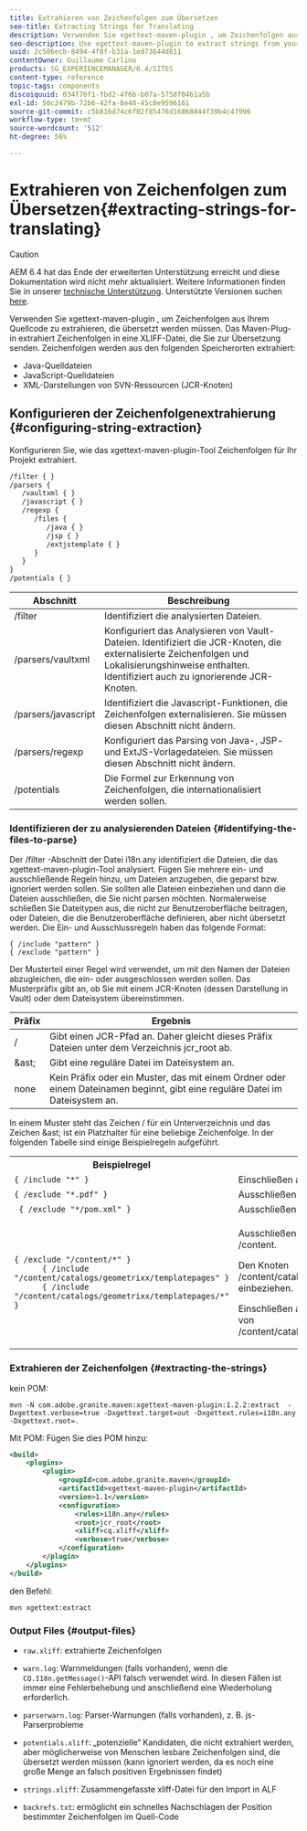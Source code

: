 ```yaml
---
title: Extrahieren von Zeichenfolgen zum Übersetzen
seo-title: Extracting Strings for Translating
description: Verwenden Sie xgettext-maven-plugin , um Zeichenfolgen aus Ihrem Quellcode zu extrahieren, die übersetzt werden müssen.
seo-description: Use xgettext-maven-plugin to extract strings from your source code that need translating
uuid: 2c586ecb-8494-4f8f-b31a-1ed73644d611
contentOwner: Guillaume Carlino
products: SG_EXPERIENCEMANAGER/6.4/SITES
content-type: reference
topic-tags: components
discoiquuid: 034f70f1-fbd2-4f6b-b07a-5758f0461a5b
exl-id: 50c2479b-72b6-42fa-8e48-45c8e9596161
source-git-commit: c5b816d74c6f02f85476d16868844f39b4c47996
workflow-type: tm+mt
source-wordcount: '512'
ht-degree: 56%

---
```


# Extrahieren von Zeichenfolgen zum Übersetzen{#extracting-strings-for-translating}

>[!CAUTION]
>
>AEM 6.4 hat das Ende der erweiterten Unterstützung erreicht und diese Dokumentation wird nicht mehr aktualisiert. Weitere Informationen finden Sie in unserer [technische Unterstützung](https://helpx.adobe.com/de/support/programs/eol-matrix.html). Unterstützte Versionen suchen [here](https://experienceleague.adobe.com/docs/?lang=de).

Verwenden Sie xgettext-maven-plugin , um Zeichenfolgen aus Ihrem Quellcode zu extrahieren, die übersetzt werden müssen. Das Maven-Plug-in extrahiert Zeichenfolgen in eine XLIFF-Datei, die Sie zur Übersetzung senden. Zeichenfolgen werden aus den folgenden Speicherorten extrahiert:

* Java-Quelldateien
* JavaScript-Quelldateien
* XML-Darstellungen von SVN-Ressourcen (JCR-Knoten)

## Konfigurieren der Zeichenfolgenextrahierung {#configuring-string-extraction}

Konfigurieren Sie, wie das xgettext-maven-plugin-Tool Zeichenfolgen für Ihr Projekt extrahiert.

```xml
/filter { }
/parsers {
   /vaultxml { }
   /javascript { }
   /regexp {
      /files {
         /java { } 
         /jsp { }
         /extjstemplate { }
      }
   }
}
/potentials { }
```

| Abschnitt | Beschreibung |
|---|---|
| /filter | Identifiziert die analysierten Dateien. |
| /parsers/vaultxml | Konfiguriert das Analysieren von Vault-Dateien. Identifiziert die JCR-Knoten, die externalisierte Zeichenfolgen und Lokalisierungshinweise enthalten. Identifiziert auch zu ignorierende JCR-Knoten. |
| /parsers/javascript | Identifiziert die Javascript-Funktionen, die Zeichenfolgen externalisieren. Sie müssen diesen Abschnitt nicht ändern. |
| /parsers/regexp | Konfiguriert das Parsing von Java-, JSP- und ExtJS-Vorlagedateien. Sie müssen diesen Abschnitt nicht ändern. |
| /potentials | Die Formel zur Erkennung von Zeichenfolgen, die internationalisiert werden sollen. |

### Identifizieren der zu analysierenden Dateien {#identifying-the-files-to-parse}

Der /filter -Abschnitt der Datei i18n.any identifiziert die Dateien, die das xgettext-maven-plugin-Tool analysiert. Fügen Sie mehrere ein- und ausschließende Regeln hinzu, um Dateien anzugeben, die geparst bzw. ignoriert werden sollen. Sie sollten alle Dateien einbeziehen und dann die Dateien ausschließen, die Sie nicht parsen möchten. Normalerweise schließen Sie Dateitypen aus, die nicht zur Benutzeroberfläche beitragen, oder Dateien, die die Benutzeroberfläche definieren, aber nicht übersetzt werden. Die Ein- und Ausschlussregeln haben das folgende Format:

```
{ /include "pattern" }
{ /exclude "pattern" }
```

Der Musterteil einer Regel wird verwendet, um mit den Namen der Dateien abzugleichen, die ein- oder ausgeschlossen werden sollen. Das Musterpräfix gibt an, ob Sie mit einem JCR-Knoten (dessen Darstellung in Vault) oder dem Dateisystem übereinstimmen.

| Präfix | Ergebnis |
|---|---|
| / | Gibt einen JCR-Pfad an. Daher gleicht dieses Präfix Dateien unter dem Verzeichnis jcr_root ab. |
| &amp;ast; | Gibt eine reguläre Datei im Dateisystem an. |
| none | Kein Präfix oder ein Muster, das mit einem Ordner oder einem Dateinamen beginnt, gibt eine reguläre Datei im Dateisystem an. |

In einem Muster steht das Zeichen / für ein Unterverzeichnis und das Zeichen &amp;ast; ist ein Platzhalter für eine beliebige Zeichenfolge. In der folgenden Tabelle sind einige Beispielregeln aufgeführt.

<table> 
 <tbody> 
  <tr> 
   <th>Beispielregel</th> 
   <th>Ergebnis</th> 
  </tr> 
  <tr> 
   <td><code>{ /include "*" }</code></td> 
   <td>Einschließen aller Dateien.</td> 
  </tr> 
  <tr> 
   <td><code>{ /exclude "*.pdf" }</code></td> 
   <td>Ausschließen aller PDF-Dateien.</td> 
  </tr> 
  <tr> 
   <td><code> { /exclude "*/pom.xml" }</code></td> 
   <td>Ausschließen von POM-Dateien.</td> 
  </tr> 
  <tr> 
   <td><code class="code">{ /exclude "/content/*" }
      { /include "/content/catalogs/geometrixx/templatepages" }
      { /include "/content/catalogs/geometrixx/templatepages/*" }</code></td> 
   <td><p>Ausschließen aller Dateien unter dem Knoten /content.</p> <p>Den Knoten /content/catalogs/geometrixx/templatepages einbeziehen.</p> <p>Einschließen aller untergeordneten Knoten von /content/catalogs/geometrixx/templatepages.</p> </td> 
  </tr> 
 </tbody> 
</table>

### Extrahieren der Zeichenfolgen  {#extracting-the-strings}

kein POM:

```shell
mvn -N com.adobe.granite.maven:xgettext-maven-plugin:1.2.2:extract  -Dxgettext.verbose=true -Dxgettext.target=out -Dxgettext.rules=i18n.any -Dxgettext.root=.
```

Mit POM: Fügen Sie dies POM hinzu:

```xml
<build>
    <plugins>
        <plugin>
            <groupId>com.adobe.granite.maven</groupId>
            <artifactId>xgettext-maven-plugin</artifactId>
            <version>1.1</version>
            <configuration>
                <rules>i18n.any</rules>
                <root>jcr_root</root>
                <xliff>cq.xliff</xliff>
                <verbose>true</verbose>
            </configuration>
        </plugin>
    </plugins>
</build>
```

den Befehl:

```shell
mvn xgettext:extract
```

### Output Files {#output-files}

* `raw.xliff`: extrahierte Zeichenfolgen
* `warn.log`: Warnmeldungen (falls vorhanden), wenn die `CQ.I18n.getMessage()`-API falsch verwendet wird. In diesen Fällen ist immer eine Fehlerbehebung und anschließend eine Wiederholung erforderlich.

* `parserwarn.log`: Parser-Warnungen (falls vorhanden), z. B. js-Parserprobleme
* `potentials.xliff`: „potenzielle“ Kandidaten, die nicht extrahiert werden, aber möglicherweise von Menschen lesbare Zeichenfolgen sind, die übersetzt werden müssen (kann ignoriert werden, da es noch eine große Menge an falsch positiven Ergebnissen findet)
* `strings.xliff`: Zusammengefasste xliff-Datei für den Import in ALF
* `backrefs.txt`: ermöglicht ein schnelles Nachschlagen der Position bestimmter Zeichenfolgen im Quell-Code
